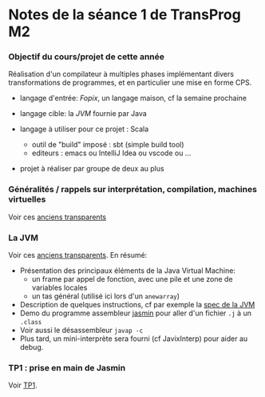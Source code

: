 Notes de la séance 1 de TransProg M2
====================================

### Objectif du cours/projet de cette année ###

 Réalisation d'un compilateur à multiples phases implémentant divers transformations de programmes, et en particulier une mise en forme CPS.

 - langage d'entrée: *Fopix*, un langage maison, cf la semaine prochaine

 - langage cible: la *JVM* fournie par Java

 - langage à utiliser pour ce projet : Scala
   - outil de "build" imposé : sbt (simple build tool)
   - editeurs : emacs ou IntelliJ Idea ou vscode ou ...

 - projet à réaliser par groupe de deux au plus

### Généralités / rappels sur interprétation, compilation, machines virtuelles ###

Voir ces [anciens transparents](seance1-generalites.pdf)

### La JVM ###

Voir ces [anciens transparents](seance1-jvm.pdf). En résumé:

 - Présentation des principaux éléments de la Java Virtual Machine:
   - un frame par appel de fonction, avec une pile et une zone de variables locales
   - un tas général (utilisé ici lors d'un `anewarray`)
 - Description de quelques instructions, cf par exemple la [spec de la JVM](http://docs.oracle.com/javase/specs/jvms/se11/html/index.html)
 - Demo du programme assembleur [jasmin](http://jasmin.sourceforge.net/) pour aller d'un fichier `.j` à un `.class`
 - Voir aussi le désassembleur `javap -c`
 - Plus tard, un mini-interprète sera fourni (cf JavixInterp) pour aider au debug.

### TP1 : prise en main de Jasmin ###

Voir [TP1](seance1-jasmin.md).
